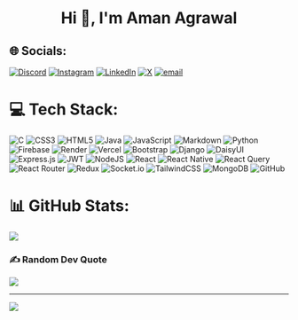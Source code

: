 <!-- Animated Gif Here 
<p align="center">
  <img src="animated.gif" align="center" width="100%" height="75%"/>
</p>
-->
<h1 align="center">Hi 👋, I'm Aman Agrawal</h1>

## 🌐 Socials:
[![Discord](https://img.shields.io/badge/Discord-%237289DA.svg?logo=discord&logoColor=white)](https://discord.gg/algoaman) [![Instagram](https://img.shields.io/badge/Instagram-%23E4405F.svg?logo=Instagram&logoColor=white)](https://instagram.com/aman.agrawal02) [![LinkedIn](https://img.shields.io/badge/LinkedIn-%230077B5.svg?logo=linkedin&logoColor=white)](https://linkedin.com/in/aman-agrawal02) [![X](https://img.shields.io/badge/X-black.svg?logo=X&logoColor=white)](https://x.com/algoaman) [![email](https://img.shields.io/badge/Email-D14836?logo=gmail&logoColor=white)](mailto:agrawal.aman0203@gmail.com) 

# 💻 Tech Stack:
![C](https://img.shields.io/badge/c-%2300599C.svg?style=plastic&logo=c&logoColor=white) ![CSS3](https://img.shields.io/badge/css3-%231572B6.svg?style=plastic&logo=css3&logoColor=white) ![HTML5](https://img.shields.io/badge/html5-%23E34F26.svg?style=plastic&logo=html5&logoColor=white) ![Java](https://img.shields.io/badge/java-%23ED8B00.svg?style=plastic&logo=openjdk&logoColor=white) ![JavaScript](https://img.shields.io/badge/javascript-%23323330.svg?style=plastic&logo=javascript&logoColor=%23F7DF1E) ![Markdown](https://img.shields.io/badge/markdown-%23000000.svg?style=plastic&logo=markdown&logoColor=white) ![Python](https://img.shields.io/badge/python-3670A0?style=plastic&logo=python&logoColor=ffdd54) ![Firebase](https://img.shields.io/badge/firebase-%23039BE5.svg?style=plastic&logo=firebase) ![Render](https://img.shields.io/badge/Render-%46E3B7.svg?style=plastic&logo=render&logoColor=white) ![Vercel](https://img.shields.io/badge/vercel-%23000000.svg?style=plastic&logo=vercel&logoColor=white) ![Bootstrap](https://img.shields.io/badge/bootstrap-%238511FA.svg?style=plastic&logo=bootstrap&logoColor=white) ![Django](https://img.shields.io/badge/django-%23092E20.svg?style=plastic&logo=django&logoColor=white) ![DaisyUI](https://img.shields.io/badge/daisyui-5A0EF8?style=plastic&logo=daisyui&logoColor=white) ![Express.js](https://img.shields.io/badge/express.js-%23404d59.svg?style=plastic&logo=express&logoColor=%2361DAFB) ![JWT](https://img.shields.io/badge/JWT-black?style=plastic&logo=JSON%20web%20tokens) ![NodeJS](https://img.shields.io/badge/node.js-6DA55F?style=plastic&logo=node.js&logoColor=white) ![React](https://img.shields.io/badge/react-%2320232a.svg?style=plastic&logo=react&logoColor=%2361DAFB) ![React Native](https://img.shields.io/badge/react_native-%2320232a.svg?style=plastic&logo=react&logoColor=%2361DAFB) ![React Query](https://img.shields.io/badge/-React%20Query-FF4154?style=plastic&logo=react%20query&logoColor=white) ![React Router](https://img.shields.io/badge/React_Router-CA4245?style=plastic&logo=react-router&logoColor=white) ![Redux](https://img.shields.io/badge/redux-%23593d88.svg?style=plastic&logo=redux&logoColor=white) ![Socket.io](https://img.shields.io/badge/Socket.io-black?style=plastic&logo=socket.io&badgeColor=010101) ![TailwindCSS](https://img.shields.io/badge/tailwindcss-%2338B2AC.svg?style=plastic&logo=tailwind-css&logoColor=white) ![MongoDB](https://img.shields.io/badge/MongoDB-%234ea94b.svg?style=plastic&logo=mongodb&logoColor=white) ![GitHub](https://img.shields.io/badge/github-%23121011.svg?style=plastic&logo=github&logoColor=white)
# 📊 GitHub Stats:
<!-- ![](https://github-readme-stats.vercel.app/api?username=AgrawalAman02&theme=gruvbox&hide_border=false&include_all_commits=false&count_private=false)<br/> -->
![](https://nirzak-streak-stats.vercel.app/?user=AgrawalAman02&theme=gruvbox&hide_border=false)<br/>

<!-- ![](https://github-readme-stats.vercel.app/api/top-langs/?username=AgrawalAman02&theme=gruvbox&hide_border=false&include_all_commits=false&count_private=false&layout=compact)  -->

### ✍️ Random Dev Quote
![](https://quotes-github-readme.vercel.app/api?type=horizontal&theme=gruvbox)

---
[![](https://visitcount.itsvg.in/api?id=AgrawalAman02&icon=1&color=0)](https://visitcount.itsvg.in)

<!-- Proudly created with GPRM ( https://gprm.itsvg.in ) -->
<!--
[![Aman Agrawal's GitHub Activity Graph](https://github-readme-activity-graph.vercel.app/graph?username=AgrawalAman02)](https://github.com/AgrawalAman02/github-readme-activity-graph)

